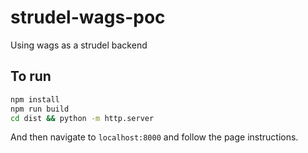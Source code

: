 # strudel-wags-poc

Using wags as a strudel backend

## To run

```bash
npm install
npm run build
cd dist && python -m http.server
```

And then navigate to `localhost:8000` and follow the page instructions.